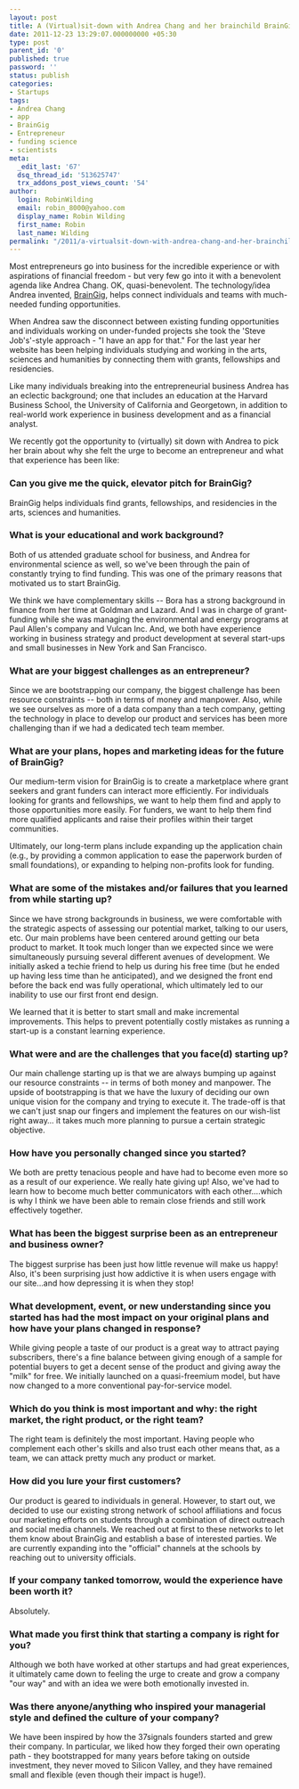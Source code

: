 ```yaml
---
layout: post
title: A (Virtual)sit-down with Andrea Chang and her brainchild BrainGig
date: 2011-12-23 13:29:07.000000000 +05:30
type: post
parent_id: '0'
published: true
password: ''
status: publish
categories:
- Startups
tags:
- Andrea Chang
- app
- BrainGig
- Entrepreneur
- funding science
- scientists
meta:
  _edit_last: '67'
  dsq_thread_id: '513625747'
  trx_addons_post_views_count: '54'
author:
  login: RobinWilding
  email: robin_8000@yahoo.com
  display_name: Robin Wilding
  first_name: Robin
  last_name: Wilding
permalink: "/2011/a-virtualsit-down-with-andrea-chang-and-her-brainchild-braingig/"
---
```

<p>Most entrepreneurs go into business for the incredible experience or with aspirations of financial freedom - but very few go into it with a benevolent agenda like Andrea Chang. OK, quasi-benevolent. The technology/idea Andrea invented, <a href="http://www.braingig.com/">BrainGig</a>, helps connect individuals and teams with much-needed funding opportunities.</p>
<p>When Andrea saw the disconnect between existing funding opportunities and individuals working on under-funded projects she took the 'Steve Job's'-style approach - "I have an app for that." For the last year her website has been helping individuals studying and working in the arts, sciences and humanities by connecting them with grants, fellowships and residencies.</p>
<p>Like many individuals breaking into the entrepreneurial business Andrea has an eclectic background; one that includes an education at the Harvard Business School, the University of California and Georgetown, in addition to real-world work experience in business development and as a financial analyst.</p>

<p>We recently got the opportunity to (virtually) sit down with Andrea to pick her brain about why she felt the urge to become an entrepreneur and what that experience has been like:</p>
<h3>Can you give me the quick, elevator pitch for BrainGig?</h3>
<p>BrainGig helps individuals find grants, fellowships, and residencies in the arts, sciences and humanities. </p>
<h3>What is your educational and work background?</h3>
<p>Both of us attended graduate school for business, and Andrea for environmental science as well, so we've been through the pain of constantly trying to find funding. This was one of the primary reasons that motivated us to start BrainGig.</p>
<p>We think we have complementary skills -- Bora has a strong background in finance from her time at Goldman and Lazard. And I was in charge of grant-funding while she was managing the environmental and energy programs at Paul Allen's company and Vulcan Inc. And, we both have experience working in business strategy and product development at several start-ups and small businesses in New York and San Francisco.</p>
<h3>What are your biggest challenges as an entrepreneur?</h3>
<p>Since we are bootstrapping our company, the biggest challenge has been resource constraints -- both in terms of money and manpower. Also, while we see ourselves as more of a data company than a tech company, getting the technology in place to develop our product and services has been more challenging than if we had a dedicated tech team member.</p>
<h3>What are your plans, hopes and marketing ideas for the future of BrainGig?</h3>
<p>Our medium-term vision for BrainGig is to create a marketplace where grant seekers and grant funders can interact more efficiently. For individuals looking for grants and fellowships, we want to help them find and apply to those opportunities more easily. For funders, we want to help them find more qualified applicants and raise their profiles within their target communities. </p>
<p>Ultimately, our long-term plans include expanding up the application chain (e.g., by providing a common application to ease the paperwork burden of small foundations), or expanding to helping non-profits look for funding. </p>
<h3>What are some of the mistakes and/or failures that you learned from while starting up?</h3>
<p>Since we have strong backgrounds in business, we were comfortable with the strategic aspects of assessing our potential market, talking to our users, etc. Our main problems have been centered around getting our beta product to market. It took much longer than we expected since we were simultaneously pursuing several different avenues of development. We initially asked a techie friend to help us during his free time (but he ended up having less time than he anticipated), and we designed the front end before the back end was fully operational, which ultimately led to our inability to use our first front end design.</p>
<p>We learned that it is better to start small and make incremental improvements. This helps to prevent potentially costly mistakes as running a start-up is a constant learning experience.</p>
<h3>What were and are the challenges that you face(d) starting up?</h3>
<p>Our main challenge starting up is that we are always bumping up against our resource constraints -- in terms of both money and manpower. The upside of bootstrapping is that we have the luxury of deciding our own unique vision for the company and trying to execute it. The trade-off is that we can't just snap our fingers and implement the features on our wish-list right away&#8230; it takes much more planning to pursue a certain strategic objective.</p>
<h3>How have you personally changed since you started?</h3>
<p>We both are pretty tenacious people and have had to become even more so as a result of our experience. We really hate giving up! Also, we've had to learn how to become much better communicators with each other&#8230;.which is why I think we have been able to remain close friends and still work effectively together.</p>
<h3>What has been the biggest surprise been as an entrepreneur and business owner?</h3>
<p>The biggest surprise has been just how little revenue will make us happy! Also, it's been surprising just how addictive it is when users engage with our site&#8230;and how depressing it is when they stop!</p>
<h3>What development, event, or new understanding since you started has had the most impact on your original plans and how have your plans changed in response?</h3>
<p>While giving people a taste of our product is a great way to attract paying subscribers, there's a fine balance between giving enough of a sample for potential buyers to get a decent sense of the product and giving away the "milk" for free. We initially launched on a quasi-freemium model, but have now changed to a more conventional pay-for-service model. </p>
<h3>Which do you think is most important and why: the right market, the right product, or the right team?</h3>
<p>The right team is definitely the most important. Having people who complement each other's skills and also trust each other means that, as a team, we can attack pretty much any product or market. </p>
<h3>How did you lure your first customers?</h3>
<p>Our product is geared to individuals in general. However, to start out, we decided to use our existing strong network of school affiliations and focus our marketing efforts on students through a combination of direct outreach and social media channels. We reached out at first to these networks to let them know about BrainGig and establish a base of interested parties. We are currently expanding into the "official" channels at the schools by reaching out to university officials. </p>
<h3>If your company tanked tomorrow, would the experience have been worth it?</h3>
<p>Absolutely. </p>
<h3>What made you first think that starting a company is right for you?</h3>
<p>Although we both have worked at other startups and had great experiences, it ultimately came down to feeling the urge to create and grow a company "our way" and with an idea we were both emotionally invested in.</p>
<h3>Was there anyone/anything who inspired your managerial style and defined the culture of your company?</h3>
<p>We have been inspired by how the 37signals founders started and grew their company. In particular, we liked how they forged their own operating path - they bootstrapped for many years before taking on outside investment, they never moved to Silicon Valley, and they have remained small and flexible (even though their impact is huge!).</p>

